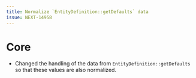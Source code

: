 ```yaml
---
title: Normalize `EntityDefinition::getDefaults` data
issue: NEXT-14958
---
```

# Core
* Changed the handling of the data from `EntityDefinition::getDefaults` so that these values are also normalized.
